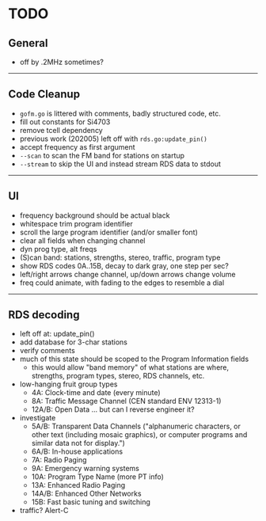 # TODO

## General

* off by .2MHz sometimes?

- - - -

## Code Cleanup

* `gofm.go` is littered with comments, badly structured code, etc.
* fill out constants for Si4703
* remove tcell dependency
* previous work (202005) left off with `rds.go:update_pin()`
* accept frequency as first argument
* `--scan` to scan the FM band for stations on startup
* `--stream` to skip the UI and instead stream RDS data to stdout

- - - -

## UI

* frequency background should be actual black
* whitespace trim program identifier
* scroll the large program identifier (and/or smaller font)
* clear all fields when changing channel
* dyn prog type, alt freqs
* (S)can band: stations, strengths, stereo, traffic, program type
* show RDS codes 0A..15B, decay to dark gray, one step per sec?
* left/right arrows change channel, up/down arrows change volume
* freq could animate, with fading to the edges to resemble a dial

- - - -

## RDS decoding

* left off at: update_pin()
* add database for 3-char stations
* verify comments
* much of this state should be scoped to the Program Information fields
    * this would allow "band memory" of what stations are where, strengths, program types, stereo, RDS channels, etc.
* low-hanging fruit group types
    * 4A: Clock-time and date (every minute)
    * 8A: Traffic Message Channel (CEN standard ENV 12313-1)
    * 12A/B: Open Data ... but can I reverse engineer it?
* investigate
    * 5A/B: Transparent Data Channels ("alphanumeric characters, or other text (including mosaic graphics), or computer programs and similar
 data not for display.")
    * 6A/B: In-house applications
    * 7A: Radio Paging
    * 9A: Emergency warning systems
    * 10A: Program Type Name (more PT info)
    * 13A: Enhanced Radio Paging
    * 14A/B: Enhanced Other Networks
    * 15B: Fast basic tuning and switching
* traffic?  Alert-C


